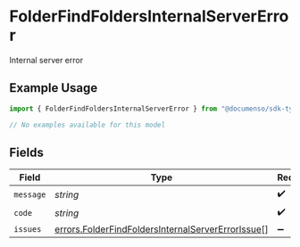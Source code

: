 # FolderFindFoldersInternalServerError

Internal server error

## Example Usage

```typescript
import { FolderFindFoldersInternalServerError } from "@documenso/sdk-typescript/models/errors";

// No examples available for this model
```

## Fields

| Field                                                                                                                  | Type                                                                                                                   | Required                                                                                                               | Description                                                                                                            |
| ---------------------------------------------------------------------------------------------------------------------- | ---------------------------------------------------------------------------------------------------------------------- | ---------------------------------------------------------------------------------------------------------------------- | ---------------------------------------------------------------------------------------------------------------------- |
| `message`                                                                                                              | *string*                                                                                                               | :heavy_check_mark:                                                                                                     | N/A                                                                                                                    |
| `code`                                                                                                                 | *string*                                                                                                               | :heavy_check_mark:                                                                                                     | N/A                                                                                                                    |
| `issues`                                                                                                               | [errors.FolderFindFoldersInternalServerErrorIssue](../../models/errors/folderfindfoldersinternalservererrorissue.md)[] | :heavy_minus_sign:                                                                                                     | N/A                                                                                                                    |